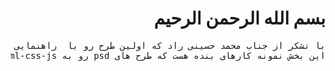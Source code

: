 <h1 dir="auto">بسم الله الرحمن الرحیم</h1>
<pre dir="auto">با تشکر از جناب محمد حسینی راد که اولین طرح رو با  راهنمایی ویدیو ایشون زدم
این بخش نمونه کارهای بنده هست که طرح های psd رو به html-css-js تبدیل میکنم</pre>
